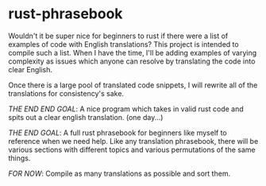 # rust-phrasebook
Wouldn't it be super nice for beginners to rust if there were a list of examples of code with English translations?  This project is intended to compile such a list.
When I have the time, I'll be adding examples of varying complexity as issues which anyone can resolve by translating the code into clear English.

Once there is a large pool of translated code snippets, I will rewrite all of the translations for consistency's sake.


*THE END END GOAL*:  A nice program which takes in valid rust code and spits out a clear english translation. (one day...)

*THE END GOAL*:  A full rust phrasebook for beginners like myself to reference when we need help.
  Like any translation phrasebook, there will be various sections with different topics and various permutations of the same things.
  
*FOR NOW*:  Compile as many translations as possible and sort them.

